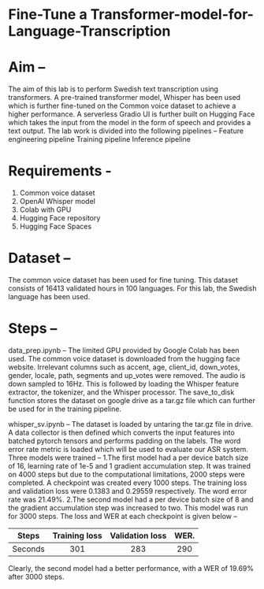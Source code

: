 # Fine-Tune a Transformer-model-for-Language-Transcription

# Aim –
The aim of this lab is to perform Swedish text transcription using transformers. A pre-trained transformer model, Whisper has been used which is further fine-tuned on the Common voice dataset to achieve a higher performance. A serverless Gradio UI is further built on Hugging Face which takes the input from the model in the form of speech and provides a text output. 
The lab work is divided into the following pipelines – 
Feature engineering pipeline 
Training pipeline 
Inference pipeline 

# Requirements -
1. Common voice dataset 
2. OpenAI Whisper model
3. Colab with GPU 
4. Hugging Face repository 
5. Hugging Face Spaces 

# Dataset – 
The common voice dataset has been used for fine tuning. This dataset consists of 16413 validated hours in 100 languages. For this lab, the Swedish language has been used. 

# Steps –
data_prep.ipynb – 
The limited GPU provided by Google Colab has been used. The common voice dataset is downloaded from the hugging face website. Irrelevant columns such as accent, age, client_id, down_votes, gender, locale, path, segments and up_votes were removed. 
The audio is down sampled to 16Hz. This is followed by loading the Whisper feature extractor, the tokenizer, and the Whisper processor. 
The save_to_disk function stores the dataset on google drive as a tar.gz file which can further be used for in the training pipeline. 

whisper_sv.ipynb –
The dataset is loaded by untaring the tar.gz file in drive. A data collector is then defined which converts the input features into batched pytorch tensors and performs padding on the labels. The word error rate metric is loaded which will be used to evaluate our ASR system. 
Three models were trained –
1.The first model had a per device batch size of 16, learning rate of 1e-5 and 1 gradient accumulation step. It was trained on 4000 steps but due to the computational limitations, 2000 steps were completed. A checkpoint was created every 1000 steps. The training loss and validation loss were 0.1383 and 0.29559 respectively. The word error rate was 21.49%.
2.The second model had a per device batch size of 8 and the gradient accumulation step was increased to two. This model was run for 3000 steps. The loss and WER at each checkpoint is given below –

| Steps   | Training loss | Validation loss | WER.  |
| :------:| :-----------: | :-------------: | :---: | 
| Seconds | 301           |             283 | 290   |  

Clearly, the second model had a better performance, with a WER of 19.69% after 3000 steps.
